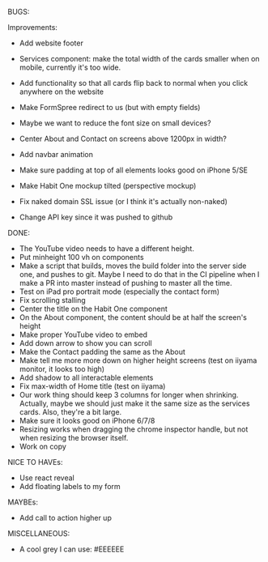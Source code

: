 BUGS:

Improvements:

- Add website footer

- Services component: make the total width of the cards smaller when on mobile,
  currently it's too wide.
- Add functionality so that all cards flip back to normal when you click anywhere on the website
- Make FormSpree redirect to us (but with empty fields)
- Maybe we want to reduce the font size on small devices?
- Center About and Contact on screens above 1200px in width?
- Add navbar animation
- Make sure padding at top of all elements looks good on iPhone 5/SE
- Make Habit One mockup tilted (perspective mockup)
- Fix naked domain SSL issue (or I think it's actually non-naked)
- Change API key since it was pushed to github

DONE:

- The YouTube video needs to have a different height.
- Put minheight 100 vh on components
- Make a script that builds, moves the build folder into the server side one, and pushes to git. Maybe I need to
  do that in the CI pipeline when I make a PR into master instead of pushing to master all the time.
- Test on iPad pro portrait mode (especially the contact form)
- Fix scrolling stalling
- Center the title on the Habit One component
- On the About component, the content should be at half the screen's height
- Make proper YouTube video to embed
- Add down arrow to show you can scroll
- Make the Contact padding the same as the About
- Make tell me more more down on higher height screens (test on iiyama monitor, it looks too high)
- Add shadow to all interactable elements
- Fix max-width of Home title (test on iiyama)
- Our work thing should keep 3 columns for longer when shrinking. Actually, maybe we should just make it the same size as the services cards. Also, they're a bit large.
- Make sure it looks good on iPhone 6/7/8
- Resizing works when dragging the chrome inspector handle, but not when resizing the browser itself.
- Work on copy

NICE TO HAVEs:

- Use react reveal
- Add floating labels to my form

MAYBEs:

- Add call to action higher up

MISCELLANEOUS:

- A cool grey I can use: #EEEEEE
